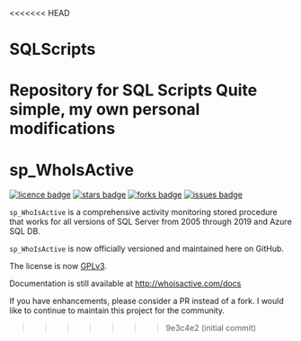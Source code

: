 <<<<<<< HEAD
# SQLScripts
Repository for SQL Scripts
Quite simple, my own personal modifications
=======
# sp_WhoIsActive
[![licence badge]][licence]
[![stars badge]][stars]
[![forks badge]][forks]
[![issues badge]][issues]

`sp_WhoIsActive` is a comprehensive activity monitoring stored procedure that works for all versions of SQL Server from 2005 through 2019 and Azure SQL DB.

`sp_WhoIsActive` is now officially versioned and maintained here on GitHub.

The license is now [GPLv3](/LICENSE).

Documentation is still available at http://whoisactive.com/docs

If you have enhancements, please consider a PR instead of a fork. I would like to continue to maintain this project for the community.

[licence badge]:https://img.shields.io/badge/license-GPLv3-blue.svg
[stars badge]:https://img.shields.io/github/stars/amachanic/sp_whoisactive.svg
[forks badge]:https://img.shields.io/github/forks/amachanic/sp_whoisactive.svg
[issues badge]:https://img.shields.io/github/issues/amachanic/sp_whoisactive.svg

[licence]:https://github.com/amachanic/sp_whoisactive/blob/master/LICENSE
[stars]:https://github.com/amachanic/sp_whoisactive/stargazers
[forks]:https://github.com/amachanic/sp_whoisactive/network
[issues]:https://github.com/amachanic/sp_whoisactive/issues
>>>>>>> 9e3c4e2 (initial commit)
